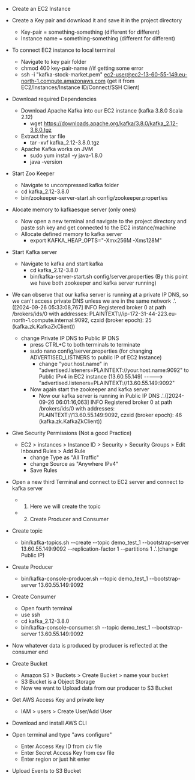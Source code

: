 - Create an EC2 Instance
  
- Create a Key pair and download it and save it in the project directory
	- Key-pair = something-something (different for different)
	- Instance name = something-something  (different for different)

- To connect EC2 instance to local terminal
	- Navigate to key pair folder
	- chmod 400 key-pair-name   //if getting some error
	- ssh -i "kafka-stock-market.pem" ec2-user@ec2-13-60-55-149.eu-north-1.compute.amazonaws.com 	(get it from EC2/Instances/Instance ID/Connect/SSH Client)

- Download required Dependencies
	- Download Apache Kafka into our EC2 instance (kafka 3.8.0 Scala 2.12)
		- wget https://downloads.apache.org/kafka/3.8.0/kafka_2.12-3.8.0.tgz	
	- Extract the tar file
		- tar -xvf kafka_2.12-3.8.0.tgz
	- Apache Kafka works on JVM
		- sudo yum install -y java-1.8.0
		- java -version

- Start Zoo Keeper
	- Navigate to uncompressed kafka folder
	- cd kafka_2.12-3.8.0
	- bin/zookeeper-server-start.sh config/zookeeper.properties

- Alocate memory to kafkaesque server (only ones)
	- Now open a new terminal and navigate to the project directory and paste ssh key and get connected to the EC2 instance/machine
	- Allocate defined memory to kafka server
		- export KAFKA_HEAP_OPTS="-Xmx256M -Xms128M"

- Start Kafka server
	- Navigate to kafka and start kafka
		- cd kafka_2.12-3.8.0
		- bin/kafka-server-start.sh config/server.properties
	(By this point we have both zookeeper and kafka server running)

- We can observe that our kafka server is running at a private IP DNS, so we can't access private DNS unless we are in the same network 
	.'.([2024-09-26 05:33:08,767] INFO Registered broker 0 at path /brokers/ids/0 with addresses: PLAINTEXT://ip-172-31-44-223.eu-north-1.compute.internal:9092, czxid (broker epoch): 25 (kafka.zk.KafkaZkClient))
	- change Private IP DNS to Public IP DNS
		- press CTRL+C to both terminals to terminate
		- sudo nano config/server.properties (for changing ADVERTISED_LISTNERS to public IP of EC2 Instance)
			- change "your.host.name" in "advertised.listeners=PLAINTEXT://your.host.name:9092" to Public IPv4 in EC2 instance (13.60.55.149) -----> "advertised.listeners=PLAINTEXT://13.60.55.149:9092"
		- Now again start the zookeeper and kafka server
			- Now our kafka server is running in Public IP DNS
				.'.([2024-09-26 06:01:16,063] INFO Registered broker 0 at path /brokers/ids/0 with addresses: PLAINTEXT://13.60.55.149:9092, czxid (broker epoch): 46 (kafka.zk.KafkaZkClient))

- Give Security Permissions (Not a good Practice)
	- EC2 > instances > Instance ID > Security > Security Groups > Edit Inbound Rules > Add Rule
		- change Type as "All Traffic"
		- change Source as "Anywhere IPv4"
		- Save Rules

- Open a new third Terminal and connect to EC2 server and connect to kafka server
	- 1. Here we will create the topic 
	- 2. Create Producer and Consumer

- Create topic
	- bin/kafka-topics.sh --create --topic demo_test_1 --bootstrap-server 13.60.55.149:9092 --replication-factor 1 --partitions 1  .'.(change Public IP)

- Create Producer
	- bin/kafka-console-producer.sh --topic demo_test_1 --bootstrap-server 13.60.55.149:9092

- Create Consumer 
	- Open fourth terminal
	- use ssh
	- cd kafka_2.12-3.8.0
	- bin/kafka-console-consumer.sh --topic demo_test_1 --bootstrap-server 13.60.55.149:9092

- Now whatever data is produced by producer is reflected at the consumer end

- Create Bucket
	- Amazon S3 > Buckets > Create Bucket > name your bucket
	- S3 Bucket is a Object Storage
	- Now we want to Upload data from our producer to S3 Bucket

- Get AWS Access Key and private key
	- IAM > users > Create User/Add User

- Download and install AWS CLI
- Open terminal and type "aws configure"
	- Enter Access Key ID from civ file
	- Enter Secret Access Key from csv file
	- Enter region or just hit enter

- Upload Events to S3 Bucket


